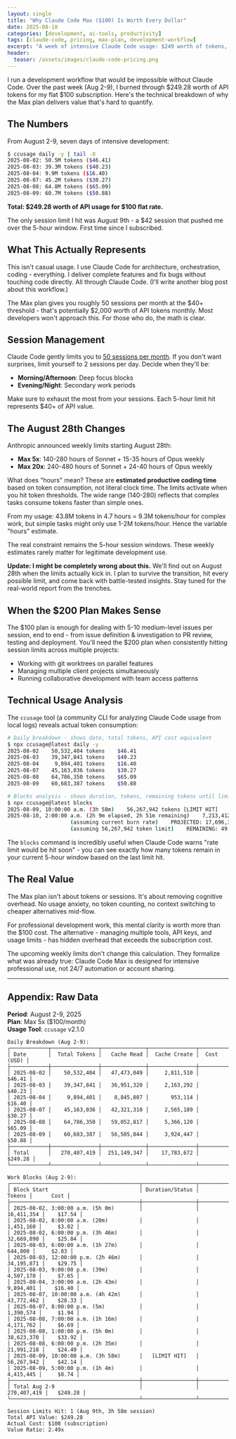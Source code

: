 ```yaml
---
layout: single
title: "Why Claude Code Max ($100) Is Worth Every Dollar"
date: 2025-08-10
categories: [development, ai-tools, productivity]
tags: [claude-code, pricing, max-plan, development-workflow]
excerpt: "A week of intensive Claude Code usage: $249 worth of tokens, one limit hit, and why the upcoming August changes don't matter. Technical analysis of what the Max plan actually delivers."
header:
  teaser: /assets/images/claude-code-pricing.png
---
```


I run a development workflow that would be impossible without Claude Code. Over the past week (Aug 2-9), I burned through $249.28 worth of API tokens for my flat $100 subscription. Here's the technical breakdown of why the Max plan delivers value that's hard to quantify.

## The Numbers

From August 2-9, seven days of intensive development:

```bash
$ ccusage daily -y | tail -8
2025-08-02: 50.5M tokens ($46.41)
2025-08-03: 39.3M tokens ($40.23) 
2025-08-04: 9.9M tokens ($16.40)
2025-08-07: 45.2M tokens ($30.27)
2025-08-08: 64.8M tokens ($65.09)
2025-08-09: 60.7M tokens ($50.88)
```

**Total: $249.28 worth of API usage for $100 flat rate.**

The only session limit I hit was August 9th - a $42 session that pushed me over the 5-hour window. First time since I subscribed.

## What This Actually Represents

This isn't casual usage. I use Claude Code for architecture, orchestration, coding - everything. I deliver complete features and fix bugs without touching code directly. All through Claude Code. (I'll write another blog post about this workflow.)

The Max plan gives you roughly 50 sessions per month at the $40+ threshold - that's potentially $2,000 worth of API tokens monthly. Most developers won't approach this. For those who do, the math is clear.

## Session Management

Claude Code gently limits you to [50 sessions per month](https://support.anthropic.com/en/articles/11014257-about-claude-s-max-plan-usage). If you don't want surprises, limit yourself to 2 sessions per day. Decide when they'll be:

- **Morning/Afternoon**: Deep focus blocks
- **Evening/Night**: Secondary work periods

Make sure to exhaust the most from your sessions. Each 5-hour limit hit represents $40+ of API value.

## The August 28th Changes

Anthropic announced weekly limits starting August 28th:
- **Max 5x**: 140-280 hours of Sonnet + 15-35 hours of Opus weekly
- **Max 20x**: 240-480 hours of Sonnet + 24-40 hours of Opus weekly

What does "hours" mean? These are **estimated productive coding time** based on token consumption, not literal clock time. The limits activate when you hit token thresholds. The wide range (140-280) reflects that complex tasks consume tokens faster than simple ones.

From my usage: 43.8M tokens in 4.7 hours = 9.3M tokens/hour for complex work, but simple tasks might only use 1-2M tokens/hour. Hence the variable "hours" estimate.

The real constraint remains the 5-hour session windows. These weekly estimates rarely matter for legitimate development use.

**Update: I might be completely wrong about this.** We'll find out on August 28th when the limits actually kick in. I plan to survive the transition, hit every possible limit, and come back with battle-tested insights. Stay tuned for the real-world report from the trenches.

## When the $200 Plan Makes Sense

The $100 plan is enough for dealing with 5-10 medium-level issues per session, end to end - from issue definition & investigation to PR review, testing and deployment. You'll need the $200 plan when consistently hitting session limits across multiple projects:

- Working with git worktrees on parallel features
- Managing multiple client projects simultaneously  
- Running collaborative development with team access patterns

## Technical Usage Analysis

The `ccusage` tool (a community CLI for analyzing Claude Code usage from local logs) reveals actual token consumption:

```bash
# Daily breakdown - shows date, total tokens, API cost equivalent
$ npx ccusage@latest daily -y
2025-08-02    50,532,404 tokens    $46.41
2025-08-03    39,347,841 tokens    $40.23
2025-08-04     9,894,401 tokens    $16.40
2025-08-07    45,163,036 tokens    $30.27
2025-08-08    64,786,350 tokens    $65.09
2025-08-09    60,683,387 tokens    $50.88

# Blocks analysis - shows duration, tokens, remaining tokens until limit
$ npx ccusage@latest blocks
2025-08-09, 10:00:00 a.m. (3h 58m)    56,267,942 tokens [LIMIT HIT]
2025-08-10, 2:00:00 a.m. (2h 9m elapsed, 2h 51m remaining)    7,213,412 tokens
                    (assuming current burn rate)    PROJECTED: 17,696,321 tokens
                    (assuming 56,267,942 token limit)    REMAINING: 49,054,530 tokens
```

The `blocks` command is incredibly useful when Claude Code warns "rate limit would be hit soon" - you can see exactly how many tokens remain in your current 5-hour window based on the last limit hit.

## The Real Value

The Max plan isn't about tokens or sessions. It's about removing cognitive overhead. No usage anxiety, no token counting, no context switching to cheaper alternatives mid-flow.

For professional development work, this mental clarity is worth more than the $100 cost. The alternative - managing multiple tools, API keys, and usage limits - has hidden overhead that exceeds the subscription cost.

The upcoming weekly limits don't change this calculation. They formalize what was already true: Claude Code Max is designed for intensive professional use, not 24/7 automation or account sharing.

---

## Appendix: Raw Data

**Period**: August 2-9, 2025  
**Plan**: Max 5x ($100/month)  
**Usage Tool**: `ccusage` v2.1.0

```
Daily Breakdown (Aug 2-9):
┌────────────┬───────────────┬──────────────┬───────────────┬─────────────┐
│ Date       │  Total Tokens │   Cache Read │  Cache Create │  Cost (USD) │
├────────────┼───────────────┼──────────────┼───────────────┼─────────────┤
│ 2025-08-02 │    50,532,404 │   47,473,049 │     2,811,510 │      $46.41 │
│ 2025-08-03 │    39,347,841 │   36,951,320 │     2,163,292 │      $40.23 │
│ 2025-08-04 │     9,894,401 │    8,845,807 │       953,114 │      $16.40 │
│ 2025-08-07 │    45,163,036 │   42,321,310 │     2,565,189 │      $30.27 │
│ 2025-08-08 │    64,786,350 │   59,052,817 │     5,366,120 │      $65.09 │
│ 2025-08-09 │    60,683,387 │   56,505,044 │     3,924,447 │      $50.88 │
├────────────┼───────────────┼──────────────┼───────────────┼─────────────┤
│ Total      │   270,407,419 │  251,149,347 │    17,783,672 │     $249.28 │
└────────────┴───────────────┴──────────────┴───────────────┴─────────────┘

Work Blocks (Aug 2-9):
┌─────────────────────────────────────────┬─────────────────┬─────────────┬───────────┐
│ Block Start                             │ Duration/Status │      Tokens │      Cost │
├─────────────────────────────────────────┼─────────────────┼─────────────┼───────────┤
│ 2025-08-02, 3:00:00 a.m. (5h 0m)        │                 │  16,411,354 │    $17.54 │
│ 2025-08-02, 8:00:00 a.m. (20m)          │                 │   1,451,160 │     $3.02 │
│ 2025-08-02, 6:00:00 p.m. (3h 46m)       │                 │  32,669,890 │    $25.84 │
│ 2025-08-03, 6:00:00 a.m. (1h 27m)       │                 │     644,800 │     $2.83 │
│ 2025-08-03, 12:00:00 p.m. (2h 46m)      │                 │  34,195,871 │    $29.75 │
│ 2025-08-03, 9:00:00 p.m. (39m)          │                 │   4,507,170 │     $7.65 │
│ 2025-08-04, 3:00:00 a.m. (2h 43m)       │                 │   9,894,401 │    $16.40 │
│ 2025-08-07, 10:00:00 a.m. (4h 42m)      │                 │  43,772,462 │    $28.33 │
│ 2025-08-07, 8:00:00 p.m. (5m)           │                 │   1,390,574 │     $1.94 │
│ 2025-08-08, 7:00:00 a.m. (1h 16m)       │                 │   4,171,762 │     $6.69 │
│ 2025-08-08, 1:00:00 p.m. (5h 0m)        │                 │  38,623,370 │    $33.92 │
│ 2025-08-08, 6:00:00 p.m. (2h 35m)       │                 │  21,991,218 │    $24.49 │
│ 2025-08-09, 10:00:00 a.m. (3h 58m)      │   [LIMIT HIT]   │  56,267,942 │    $42.14 │
│ 2025-08-09, 5:00:00 p.m. (1h 4m)        │                 │   4,415,445 │     $8.74 │
├─────────────────────────────────────────┼─────────────────┼─────────────┼───────────┤
│ Total Aug 2-9                           │                 │ 270,407,419 │   $249.28 │
└─────────────────────────────────────────┴─────────────────┴─────────────┴───────────┘

Session Limits Hit: 1 (Aug 9th, 3h 58m session)
Total API Value: $249.28
Actual Cost: $100 (subscription)
Value Ratio: 2.49x
```

